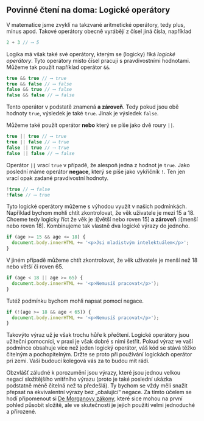 ## Povinné čtení na doma: Logické operátory

V matematice jsme zvyklí na takzvané aritmetické operátory, tedy plus, mínus apod. Takové operátory obecně vyrábějí z čísel jiná čísla, například

```js
2 + 3 // ⟶ 5
```

Logika má však také své operátory, kterým se (logicky) říká <em>logické operátory</em>. Tyto operátory místo čísel pracují s pravdivostními hodnotami. Můžeme tak použít například operátor `&&`.

```js
true && true // ⟶ true
true && false // ⟶ false
false && true // ⟶ false
false && false // ⟶ false
```

Tento operátor v podstatě znamená **a zároveň**. Tedy pokud jsou obě hodnoty `true`, výsledek je také `true`. Jinak je výsledek `false`.

Můžeme také použít operátor **nebo** který se píše jako dvě roury `||`.

```js
true || true // ⟶ true
true || false // ⟶ true
false || true // ⟶ true
false || false // ⟶ false
```

Operátor `||` vrací `true` v případě, že alespoň jedna z hodnot je `true`. Jako poslední máme operátor **negace**, který se píše jako vykřičník `!`. Ten jen vrací opak zadané pravdivostní hodnoty.

```js
!true // ⟶ false
!false // ⟶ true
```

Tyto logické operátory můžeme s výhodou využít v našich podmínkách. Například bychom mohli chtít zkontrolovat, že věk uživatele je mezi 15 a 18. Chceme tedy logicky říct že věk je :i[větší nebo roven 15] **a zároveň** :i[menší nebo roven 18]. Kombinujeme tak vlastně dva logické výrazy do jednoho.

```js
if (age >= 15 && age <= 18) {
  document.body.innerHTML += '<p>Jsi mladistvým intelektuálem</p>';
}
```

V jiném případě můžeme chtít zkontrolovat, že věk uživatele je menší než 18 nebo větší či roven 65.

```js
if (age < 18 || age >= 65) {
  document.body.innerHTML += '<p>Nemusíš pracovat</p>');
}
```

Tutéž podmínku bychom mohli napsat pomocí negace.

```js
if (!(age >= 18 && age < 65)) {
  document.body.innerHTML += '<p>Nemusíš pracovat</p>');
}
```

Takovýto výraz už je však trochu hůře k přečtení. Logické operátory jsou užiteční pomocníci, v praxi je však dobré s nimi šetřit. Pokud výraz ve vaší podmínce obsahuje více než jeden logický operátor, váš kód se stává těžko čitelným a pochopitelným. Držte se proto při používání logickách operátor pri zemi. Vaši budoucí kolegová vás za to budou mít rádi.

Obzvlášť záludné k porozumění jsou výrazy, které jsou jednou velkou negací složitějšího vnitřního výrazu (proto je také poslední ukázka podstatně méně čitelná než ta předešlá). Ty bychom se vždy měli snažit přepsat na ekvivalentní výrazy bez „obalující“ negace. Za tímto účelem se hodí připomenout si [De Morganovy zákony](https://cs.wikipedia.org/wiki/De_Morganovy_z%C3%A1kony), které sice mohou na první pohled působit složitě, ale ve skutečnosti je jejich použití velmi jednoduché a přirozené.
